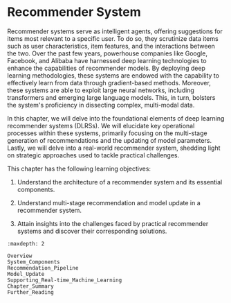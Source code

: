 # Recommender System

Recommender systems serve as intelligent agents, offering suggestions
for items most relevant to a specific user. To do so, they scrutinize
data items such as user characteristics, item features, and the
interactions between the two. Over the past few years, powerhouse
companies like Google, Facebook, and Alibaba have harnessed deep
learning technologies to enhance the capabilities of recommender models.
By deploying deep learning methodologies, these systems are endowed with
the capability to effectively learn from data through gradient-based
methods. Moreover, these systems are able to exploit large neural
networks, including transformers and emerging large language models.
This, in turn, bolsters the system's proficiency in dissecting complex,
multi-modal data.

In this chapter, we will delve into the foundational elements of deep
learning recommender systems (DLRSs). We will elucidate key operational
processes within these systems, primarily focusing on the multi-stage
generation of recommendations and the updating of model parameters.
Lastly, we will delve into a real-world recommender system, shedding
light on strategic approaches used to tackle practical challenges.

This chapter has the following learning objectives:

1.  Understand the architecture of a recommender system and its
    essential components.

2.  Understand multi-stage recommendation and model update in a
    recommender system.

3.  Attain insights into the challenges faced by practical recommender
    systems and discover their corresponding solutions.

```toc
:maxdepth: 2

Overview
System_Components
Recommendation_Pipeline
Model_Update
Supporting_Real-time_Machine_Learning
Chapter_Summary
Further_Reading
```

